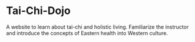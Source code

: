 # Tai-Chi-Dojo
A website to learn about tai-chi and holistic living.
Familiarize the instructor and introduce the concepts of Eastern health into Western culture.
